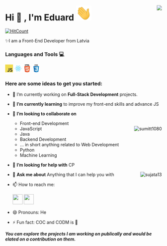# Hi 👐 , I'm Eduard <img src="https://raw.githubusercontent.com/ABSphreak/ABSphreak/master/gifs/Hi.gif" width="50px"> <img  align='right' src="https://avatars3.githubusercontent.com/u/499346?s=400&u=a266ef5f55560503a05256cf19516edfa500e95d&v=4">

[![HitCount](http://hits.dwyl.com/blademan/blademan.svg)](http://hits.dwyl.com/blademan/blademan)

✨I am a Front-End Developer from Latvia


### Languages and Tools :computer:
<code><img height="25" src="https://raw.githubusercontent.com/github/explore/80688e429a7d4ef2fca1e82350fe8e3517d3494d/topics/javascript/javascript.png"></code>
<code><img height="25" src="https://raw.githubusercontent.com/github/explore/80688e429a7d4ef2fca1e82350fe8e3517d3494d/topics/react/react.png"></code>
<code><img height="25" src="https://raw.githubusercontent.com/github/explore/80688e429a7d4ef2fca1e82350fe8e3517d3494d/topics/html/html.png"></code>
<code><img height="25" src="https://raw.githubusercontent.com/github/explore/80688e429a7d4ef2fca1e82350fe8e3517d3494d/topics/css/css.png"></code>

### Here are some ideas to get you started:
- 🔭 I’m currently working on **Full-Stack Development** projects.
- 🌱 **I’m currently learning** to improve my front-end skills and advance JS
- 👯 **I’m looking to collaborate on** 
    * Front-end Development
    * JavaScript                                    <img align="right" src="https://github-readme-stats.vercel.app/api?username=sujata13&show_icons=true&theme=dracula" alt="sumitt1080" /></br>
    * Java
    * Backend Development
    * ... in short anything related to Web Development
    * Python
    * Machine Learning                              
                          
- 🤔 **I’m looking for help with** CP 

- 💬 **Ask me about** Anything that I can help you with                  <img align="right" src="https://github-readme-stats.vercel.app/api/top-langs/?username=sujata13&layout=compact" alt="sujata13" /></br>
     
- 📫 How to reach me: </br></br>
       <a href="https://www.linkedin.com/in/sujata-mishra-2ab834168/"><img src="https://i.ibb.co/Kx2GSrT/linkedin.png" width="32px" height="32px"></a> <a href="https://twitter.com/SujataM27610308"><img src="https://i.ibb.co/kmgQVyW/twitter.png" width="32px" height="32px"></a>
    
- 😄 Pronouns: He

- ⚡ Fun fact: COC and CODM is 💖

__*You can explore the projects I am working on publically and would be elated on a contribution on them.*__
